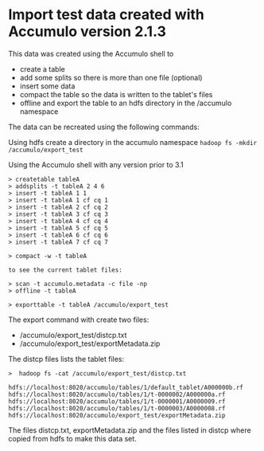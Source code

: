<!--

    Licensed to the Apache Software Foundation (ASF) under one
    or more contributor license agreements.  See the NOTICE file
    distributed with this work for additional information
    regarding copyright ownership.  The ASF licenses this file
    to you under the Apache License, Version 2.0 (the
    "License"); you may not use this file except in compliance
    with the License.  You may obtain a copy of the License at

      https://www.apache.org/licenses/LICENSE-2.0

    Unless required by applicable law or agreed to in writing,
    software distributed under the License is distributed on an
    "AS IS" BASIS, WITHOUT WARRANTIES OR CONDITIONS OF ANY
    KIND, either express or implied.  See the License for the
    specific language governing permissions and limitations
    under the License.

-->

# Import test data created with Accumulo version 2.1.3

This data was created using the Accumulo shell to
 - create a table
 - add some splits so there is more than one file (optional)
 - insert some data
 - compact the table so the data is written to the tablet's files
 - offline and export the table to an hdfs directory in the /accumulo namespace

The data can be recreated using the following commands: 

Using hdfs create a directory in the accumulo namespace 
`hadoop fs -mkdir /accumulo/export_test`

Using the Accumulo shell with any version prior to 3.1

``` 
> createtable tableA
> addsplits -t tableA 2 4 6
> insert -t tableA 1 1
> insert -t tableA 1 cf cq 1
> insert -t tableA 2 cf cq 2
> insert -t tableA 3 cf cq 3
> insert -t tableA 4 cf cq 4
> insert -t tableA 5 cf cq 5
> insert -t tableA 6 cf cq 6
> insert -t tableA 7 cf cq 7

> compact -w -t tableA

to see the current tablet files: 

> scan -t accumulo.metadata -c file -np
> offline -t tableA

> exporttable -t tableA /accumulo/export_test

```

The export command with create two files:
 - /accumulo/export_test/distcp.txt
 - /accumulo/export_test/exportMetadata.zip

The distcp files lists the tablet files:

```
>  hadoop fs -cat /accumulo/export_test/distcp.txt

hdfs://localhost:8020/accumulo/tables/1/default_tablet/A000000b.rf
hdfs://localhost:8020/accumulo/tables/1/t-0000002/A000000a.rf
hdfs://localhost:8020/accumulo/tables/1/t-0000001/A0000009.rf
hdfs://localhost:8020/accumulo/tables/1/t-0000003/A0000008.rf
hdfs://localhost:8020/accumulo/export_test/exportMetadata.zip
```

The files distcp.txt, exportMetadata.zip and the files listed in distcp where copied from hdfs to make this data set.